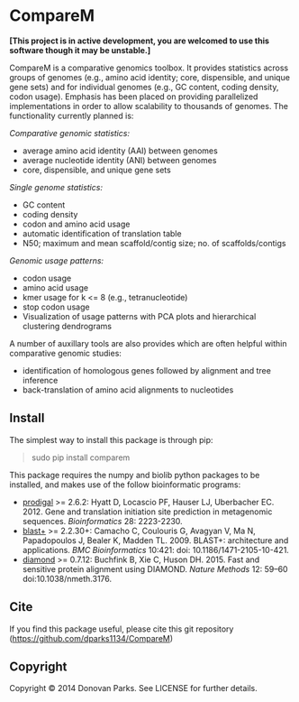 # CompareM

<b>[This project is in active development, you are welcomed to use this software though it may be unstable.]</b>

CompareM is a comparative genomics toolbox. It provides statistics across groups of genomes (e.g., amino acid identity; core, dispensible, and unique gene sets) and for individual genomes (e.g., GC content, coding density, codon usage). Emphasis has been placed on providing parallelized implementations in order to allow scalability to thousands of genomes. The functionality currently planned is:

<i>Comparative genomic statistics:</i>
* average amino acid identity (AAI) between genomes
* average nucleotide identity (ANI) between genomes
* core, dispensible, and unique gene sets

<i>Single genome statistics:</i>
* GC content
* coding density
* codon and amino acid usage
* automatic identification of translation table
* N50; maximum and mean scaffold/contig size; no. of scaffolds/contigs

<i>Genomic usage patterns:</i>
* codon usage
* amino acid usage
* kmer usage for k <= 8 (e.g., tetranucleotide)
* stop codon usage
* Visualization of usage patterns with PCA plots and hierarchical clustering dendrograms

A number of auxillary tools are also provides which are often helpful within comparative genomic studies:
* identification of homologous genes followed by alignment and tree inference
* back-translation of amino acid alignments to nucleotides

## Install

The simplest way to install this package is through pip:
> sudo pip install comparem

This package requires the numpy and biolib python packages to be installed, and makes use of the follow bioinformatic programs:

* [prodigal](http://prodigal.ornl.gov/) >= 2.6.2: Hyatt D, Locascio PF, Hauser LJ, Uberbacher EC. 2012. Gene and translation initiation site prediction in metagenomic sequences. <i>Bioinformatics</i> 28: 2223-2230.
* [blast+](http://blast.ncbi.nlm.nih.gov/Blast.cgi?PAGE_TYPE=BlastDocs&DOC_TYPE=Download) >= 2.2.30+: Camacho C, Coulouris G, Avagyan V, Ma N, Papadopoulos J, Bealer K, Madden TL. 2009. BLAST+: architecture and applications. <i>BMC Bioinformatics</i> 10:421: doi: 10.1186/1471-2105-10-421.
* [diamond](http://ab.inf.uni-tuebingen.de/software/diamond/) >= 0.7.12: Buchfink B, Xie C, Huson DH. 2015. Fast and sensitive protein alignment using DIAMOND. <i>Nature Methods</i> 12: 59–60 doi:10.1038/nmeth.3176.


## Cite

If you find this package useful, please cite this git repository (https://github.com/dparks1134/CompareM)

## Copyright

Copyright © 2014 Donovan Parks. See LICENSE for further details.
